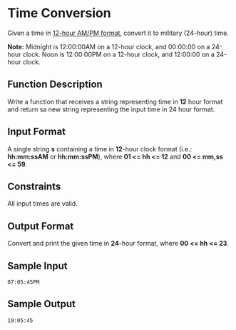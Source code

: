 # Time Conversion

Given a time in [12-hour AM/PM format](https://en.wikipedia.org/wiki/12-hour_clock), convert it to military (24-hour) time.

**Note:** Midnight is 12:00:00AM on a 12-hour clock, and 00:00:00 on a 24-hour clock. Noon is 12:00:00PM on a 12-hour clock, and 12:00:00 on a 24-hour clock.

## Function Description

Write a function that receives a string representing time in **12** hour format and return sa new string representing the input time in 24 hour format.

## Input Format

A single string **s** containing a time in **12**-hour clock format (i.e.: **hh:mm:ssAM** or **hh:mm:ssPM**), where **01 <= hh <= 12** and **00 <= mm,ss <= 59**.

## Constraints

All input times are valid.

## Output Format

Convert and print the given time in **24**-hour format, where **00 <= hh <= 23**.

## Sample Input
```
07:05:45PM
```

## Sample Output
```
19:05:45
```